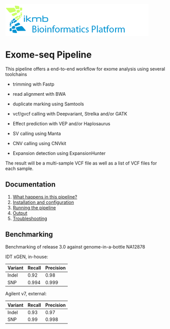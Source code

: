 ![](images/ikmb_bfx_logo.png)

# Exome-seq Pipeline

This pipeline offers a end-to-end workflow for exome analysis using several toolchains

- trimming with Fastp

- read alignment with BWA

- duplicate marking using Samtools

- vcf/gvcf calling with Deepvariant, Strelka and/or GATK

- Effect prediction with VEP and/or Haplosaurus

- SV calling using Manta

- CNV calling using CNVkit

- Expansion detection using ExpansionHunter

The result will be a multi-sample VCF file as well as a list of VCF files for each sample.

## Documentation 

1. [What happens in this pipeline?](docs/pipeline.md)
2. [Installation and configuration](docs/installation.md)
3. [Running the pipeline](docs/usage.md)
4. [Output](docs/output.md)
5. [Troubleshooting](docs/troubleshooting.md)

## Benchmarking

Benchmarking of release 3.0  against genome-in-a-bottle NA12878

IDT xGEN, in-house:

| Variant  | Recall | Precision |
| -------- | ------ | --------- |
| Indel    | 0.92   | 0.98      |
| SNP      | 0.994  | 0.999     |

Agilent v7, external:

| Variant  | Recall | Precision |
| -------- | ------ | --------- |
| Indel    | 0.93   | 0.97      |
| SNP      | 0.99   | 0.998     |


